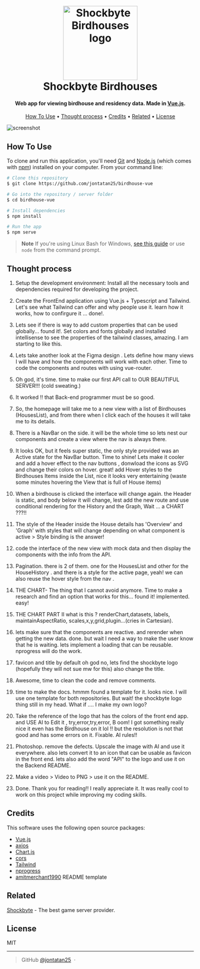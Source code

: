 

<h1 align="center">
  <br>
 <img src="https://iili.io/HNYS7HB.md.jpg" alt="Shockbyte Birdhouses logo" width="200">
  <br>
  Shockbyte Birdhouses
  <br>
</h1>

<h4 align="center">Web app for viewing birdhouse and residency data. Made in <a href="https://vuejs.org/" target="_blank">Vue.js</a>.</h4>

<p align="center">
  <a href="#how-to-use">How To Use</a> •
  <a href="#thought-process">Thought process</a> •
  <a href="#credits">Credits</a> •
  <a href="#related">Related</a> •
  <a href="#license">License</a> 


</p>

![screenshot](https://iili.io/HN75NY7.gif)

## How To Use

To clone and run this application, you'll need [Git](https://git-scm.com) and [Node.js](https://nodejs.org/en/download/) (which comes with [npm](http://npmjs.com)) installed on your computer. From your command line:

```bash
# Clone this repository
$ git clone https://github.com/jontatan25/birdhouse-vue

# Go into the repository / server folder
$ cd birdhouse-vue

# Install dependencies
$ npm install

# Run the app
$ npm serve
```
> **Note**
> If you're using Linux Bash for Windows, [see this guide](https://www.howtogeek.com/261575/how-to-run-graphical-linux-desktop-applications-from-windows-10s-bash-shell/) or use `node` from the command prompt.

## Thought process


1.  Setup the development environment: Install all the necessary tools and dependencies required for developing the project.
    
2.  Create the FrontEnd application using Vue.js + Typescript and Tailwind. Let's see what  Tailwind can offer and why people use it. learn how it works, how to confirgure it ... done!. 
3. Lets see if there is way to add custom properties that can be used globally... found it!. Set colors and fonts globally and installed intellisense to see the properties of the tailwind classes, amazing. I am starting to like this.
    
4.  Lets take another look at the Figma design .  Lets define how many views I will have and how the components will work with each other. Time to code the components and routes with using vue-router. 
    
5. Oh god, it's time. time to make our first API call  to OUR BEAUTIFUL SERVER!!! (cold sweating.)
6. It worked !! that Back-end programmer must be so good. 

7. So, the homepage will take me to a new view with a list of Birdhouses (HousesList), and from there when I click each of the houses it will take me to its details.
 
8. There is a NavBar on the side. it will be the whole time so lets nest our components and create a view where the nav is always there. 

9. It looks OK, but it feels super static, the only style provided was an Active state for the NavBar button. Time to shine! Lets make it cooler and add a hover effect to the nav buttons , donwload the icons as SVG and change their colors on hover. great!  add Hover styles to the Birdhouses Items  inside the List, nice it looks very entertaining (waste some minutes hovering the View that is full of House items)

10. When a birdhouse is clicked the interface will change again. the Header is static, and body below it will change, lest add the new route and use conditional rendering for the History and the Graph, Wait ... a CHART ???!!
11. The style of the Header inside the House details has 'Overview' and 'Graph' with styles that will change depending on what component is active > Style binding is the answer!
12. code  the interface of the new view  with mock data  and then display the components with the info from the API.
13. Pagination. there is 2 of them. one for the HousesList and other for the HouseHistory . and there is a style for the active page, yeah! we can also reuse the hover style from the nav .
14. THE CHART- The thing that I cannot avoid anymore. Time to make a research and find an option that works for this... found it! implemented. easy!
15. THE CHART PART II what is this ? renderChart,datasets, labels, maintainAspectRatio, scales,x,y,grid,plugin...(cries in Cartesian).
16. lets make sure that the components are reactive. and rerender when getting the new data. done. but wait I need a way to make the user know that he is waiting. lets implement a loading that can be reusable. nprogress will do the work.

17. favicon and title by default oh god no, lets find the shockbyte logo (hopefully they will not sue mw for this) also change the title.
18. Awesome, time to clean the code and remove comments.
19. time to make the docs. hmmm found a template for it. looks nice. I will use one template for both repositories. But wait! the shockbyte logo thing still  in my head. What if .... I make my own logo?

20. Take the reference of the logo that has the colors of the front end app. and USE AI to  Edit it , try,error,try,error, B oom! I got something really nice it even has the Birdhouse on it lol !! but the resolution is not that good and has some errors on it. Fixable. AI rules!!
21. Photoshop. remove the defects.  Upscale the image with AI and use it everywhere. also lets convert it to an icon that can be usable as favicon in the front end. lets also add the word "API" to the logo and use it on the Backend README.
22. Make a video > Video to PNG > use it on the README.
23. Done. Thank you for reading!! I really appreciate it. It was really cool to work on this project while improving my coding skills.


## Credits

This software uses the following open source packages:
- [Vue.js](https://vuejs.org/)
- [axios](https://axios-http.com/)
- [Chart.js](https://www.chartjs.org/)
- [cors](https://github.com/expressjs/cors#readme/)
- [Tailwind](https://tailwindcss.com/)
- [nprogress](https://github.com/rstacruz/nprogress/)
- [amitmerchant1990](https://github.com/winstonjs/winston) README template 

## Related

[Shockbyte](https://shockbyte.com/) - The best game server provider.

## License

MIT

---

> GitHub [@jontatan25](https://github.com/jontatan25) &nbsp;&middot;&nbsp;


